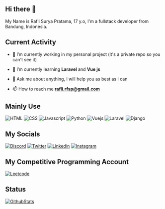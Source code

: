 ## Hi there 👋

My Name is Rafli Surya Pratama, 17 y.o, I'm a fullstack developer from Bandung, Indonesia.

## Current Activity

- 🔭 I’m currently working in my personal project (it's a private repo so you can't see it)

- 🌱 I’m currently learning **Laravel** and **Vue js**

- 💬 Ask me about anything, I will help you as best as I can

- 📫 How to reach me **rafli.rfsp@gmail.com**

## Mainly Use

![HTML](https://img.shields.io/badge/HTML5-E34F26?style=for-the-badge&logo=html5&logoColor=white)
![CSS](https://img.shields.io/badge/CSS3-1572B6?style=for-the-badge&logo=css3&logoColor=white)
![Javascript](https://img.shields.io/badge/JavaScript-323330?style=for-the-badge&logo=javascript&logoColor=F7DF1E)
![Python](https://img.shields.io/badge/Python-3776AB?style=for-the-badge&logo=python&logoColor=white)
![Vuejs](https://img.shields.io/badge/Vue.js-35495E?style=for-the-badge&logo=vuedotjs&logoColor=4FC08D)
![Laravel](https://img.shields.io/badge/Laravel-FF2D20?style=for-the-badge&logo=laravel&logoColor=white)
![Django](https://img.shields.io/badge/Django-092E20?style=for-the-badge&logo=django&logoColor=white)

## My Socials

[![Discord](https://img.shields.io/badge/Discord-7289DA?style=for-the-badge&logo=discord&logoColor=white)](#)
[![Twitter](https://img.shields.io/badge/Twitter-1DA1F2?style=for-the-badge&logo=twitter&logoColor=white)](#)
[![Linkedin](https://img.shields.io/badge/LinkedIn-0077B5?style=for-the-badge&logo=linkedin&logoColor=white)](#)
[![Instagram](https://img.shields.io/badge/Instagram-E4405F?style=for-the-badge&logo=instagram&logoColor=white)](#)

## My Competitive Programming Account

[![Leetcode](https://img.shields.io/badge/-LeetCode-FFA116?style=for-the-badge&logo=LeetCode&logoColor=black)](https://leetcode.com/RSurya/)

## Status

[![GithubStats](https://github-readme-stats.vercel.app/api?username=rsurya99&show_icons=true&theme=tokyonight)](https://github.com/rsurya99)
